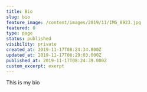 ```yaml
---
title: Bio
slug: bio
feature_image: /content/images/2019/11/IMG_8923.jpg
featured: 0
type: page
status: published
visibility: private
created_at: 2019-11-17T08:24:34.000Z
updated_at: 2019-11-17T08:29:03.000Z
published_at: 2019-11-17T08:24:39.000Z
custom_excerpt: exerpt
---
```


This is my bio